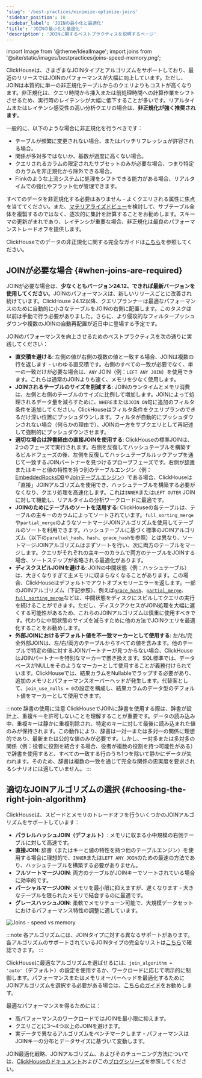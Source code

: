 ```yaml
---
'slug': '/best-practices/minimize-optimize-joins'
'sidebar_position': 10
'sidebar_label': 'JOINの最小化と最適化'
'title': 'JOINの最小化と最適化'
'description': 'JOINに関するベストプラクティスを説明するページ'
---
```


import Image from '@theme/IdealImage';
import joins from '@site/static/images/bestpractices/joins-speed-memory.png';

ClickHouseは、さまざまなJOINタイプとアルゴリズムをサポートしており、最近のリリースではJOINのパフォーマンスが大幅に向上しています。ただし、JOINは本質的に単一の非正規化テーブルからのクエリよりもコストが高くなります。非正規化は、クエリ時間から挿入または前処理時間への計算作業をシフトさせるため、実行時のレイテンシが大幅に低下することが多いです。リアルタイムまたはレイテンシ感受性の高い分析クエリの場合は、**非正規化が強く推奨されます**。

一般的に、以下のような場合に非正規化を行うべきです：

- テーブルが頻繁に変更されない場合、またはバッチリフレッシュが許容される場合。
- 関係が多対多ではないか、基数が過度に高くない場合。
- クエリされるカラムの限定されたサブセットのみが必要な場合、つまり特定のカラムを非正規化から除外できる場合。
- Flinkのような上流システムに処理をシフトできる能力がある場合、リアルタイムでの強化やフラット化が管理できます。

すべてのデータを非正規化する必要はありません - よくクエリされる属性に焦点を当ててください。また、[マテリアライズドビュー](/best-practices/use-materialized-views)を検討して、サブテーブル全体を複製するのではなく、逐次的に集計を計算することをお勧めします。スキーマの更新がまれであり、レイテンシが重要な場合、非正規化は最良のパフォーマンストレードオフを提供します。

ClickHouseでのデータの非正規化に関する完全なガイドは[こちら](/data-modeling/denormalization)を参照してください。

## JOINが必要な場合 {#when-joins-are-required}

JOINが必要な場合は、**少なくともバージョン24.12、できれば最新バージョンを使用してください**。JOINのパフォーマンスは、新しいリリースごとに改善され続けています。ClickHouse 24.12以降、クエリプランナーは最適なパフォーマンスのために自動的に小さなテーブルをJOINの右側に配置します。このタスクは以前は手動で行う必要がありました。さらに、より侵攻的なフィルタープッシュダウンや複数のJOINの自動再配置が近日中に登場する予定です。

JOINのパフォーマンスを向上させるためのベストプラクティスを次の通りに実践してください：

* **直交積を避ける**: 左側の値が右側の複数の値と一致する場合、JOINは複数の行を返します - いわゆる直交積です。右側のすべての一致が必要でなく、単一の一致だけが必要な場合は、`ANY` JOIN（例：`LEFT ANY JOIN`）を使用できます。これらは通常のJOINよりも速く、メモリを少なく使用します。
* **JOINされるテーブルのサイズを削減する**: JOINのランタイムとメモリ消費は、左側と右側のテーブルのサイズに比例して増加します。JOINによって処理されるデータ量を減らすために、`WHERE`または`JOIN ON`句に追加のフィルタ条件を追加してください。ClickHouseはフィルタ条件をクエリプランのできるだけ深い位置にプッシュダウンします。フィルタが自動的にプッシュダウンされない場合（何らかの理由で）、JOINの一方をサブクエリとして再記述して強制的にプッシュダウンさせます。
* **適切な場合は辞書経由の直接JOINを使用する**: ClickHouseの標準JOINは、2つのフェーズで実行されます。右側を反復してハッシュテーブルを構築するビルドフェーズの後、左側を反復してハッシュテーブルルックアップを通じて一致するJOINパートナーを見つけるプローブフェーズです。右側が[辞書](/dictionary)またはキーと値の特性を持つ別のテーブルエンジン（例：[EmbeddedRocksDB](/engines/table-engines/integrations/embedded-rocksdb)や[Joinテーブルエンジン](/engines/table-engines/special/join)）である場合、ClickHouseは「直接」JOINアルゴリズムを使用でき、ハッシュテーブルを構築する必要がなくなり、クエリ処理を高速化します。これは`INNER`または`LEFT OUTER` JOINに対して機能し、リアルタイムの分析ワークロードに最適です。
* **JOINのためにテーブルのソートを活用する**: ClickHouseの各テーブルは、テーブルの主キーのカラムによってソートされています。`full_sorting_merge`や`partial_merge`のようなソートマージJOINアルゴリズムを使用してテーブルのソートを利用できます。ハッシュテーブルに基づく標準のJOINアルゴリズム（以下の`parallel_hash`、`hash`、`grace_hash`を参照）とは異なり、ソートマージJOINアルゴリズムはまずソートを行い、次に両方のテーブルをマージします。クエリがそれぞれの主キーのカラムで両方のテーブルをJOINする場合、ソートステップが省略される最適化があります。
* **ディスクスピルJOINを避ける**: JOINの中間状態（例：ハッシュテーブル）は、大きくなりすぎて主メモリに収まらなくなることがあります。この場合、ClickHouseはデフォルトでアウトオブメモリーエラーを返します。一部のJOINアルゴリズム（下記参照）、例えば[`grace_hash`](https://clickhouse.com/blog/clickhouse-fully-supports-joins-hash-joins-part2)、[`partial_merge`](https://clickhouse.com/blog/clickhouse-fully-supports-joins-full-sort-partial-merge-part3)、[`full_sorting_merge`](https://clickhouse.com/blog/clickhouse-fully-supports-joins-full-sort-partial-merge-part3)などは、中間状態をディスクにスピルしてクエリの実行を続けることができます。ただし、ディスクアクセスがJOIN処理を大幅に遅くする可能性があるため、これらのJOINアルゴリズムは慎重に使用すべきです。代わりに中間状態のサイズを減らすために他の方法でJOINクエリを最適化することをお勧めします。
* **外部JOINにおけるデフォルト値を不一致マーカーとして使用する**: 左/右/完全外部JOINは、左/右/両方のテーブルからすべての値を含みます。他のテーブルで特定の値に対するJOINパートナーが見つからない場合、ClickHouseはJOINパートナーを特別なマーカーで置き換えます。SQL標準では、データベースがNULLをそのようなマーカーとして使用することが義務付けられています。ClickHouseでは、結果カラムをNullableでラップする必要があり、追加のメモリとパフォーマンスオーバーヘッドが発生します。代替案として、`join_use_nulls = 0`の設定を構成し、結果カラムのデータ型のデフォルト値をマーカーとして使用できます。

:::note 辞書の使用に注意
ClickHouseでJOINに辞書を使用する際は、辞書が設計上、重複キーを許可しないことを理解することが重要です。データの読み込み中、重複キーは静かに重複削除され、特定のキーに対して最後に読み込まれた値のみが保持されます。この動作により、辞書は一対一または多対一の関係に理想的であり、最新または公的な値のみが必要です。しかし、一対多または多対多の関係（例：役者に役割を結合する場合、役者が複数の役割を持つ可能性がある）で辞書を使用すると、すべての一致する行のうち1つを除いて静かにデータが失われます。そのため、辞書は複数の一致を通じて完全な関係の忠実度を要求されるシナリオには適していません。
:::

## 適切なJOINアルゴリズムの選択 {#choosing-the-right-join-algorithm}

ClickHouseは、スピードとメモリのトレードオフを行ういくつかのJOINアルゴリズムをサポートしています：

* **パラレルハッシュJOIN（デフォルト）**: メモリに収まる小中規模の右側テーブルに対して高速です。
* **直接JOIN**: 辞書（またはキーと値の特性を持つ他のテーブルエンジン）を使用する場合に理想的で、`INNER`または`LEFT ANY JOIN`のための最速の方法であり、ハッシュテーブルを構築する必要がありません。
* **フルソートマージJOIN**: 両方のテーブルがJOINキーでソートされている場合に効率的です。
* **パーシャルマージJOIN**: メモリを最小限に抑えますが、遅くなります - 大きなテーブルを限られたメモリで結合するのに最適です。
* **グレースハッシュJOIN**: 柔軟でメモリチューン可能で、大規模データセットにおけるパフォーマンス特性の調整に適しています。

<Image img={joins} size="md" alt="Joins - speed vs memory"/>

:::note
各アルゴリズムには、JOINタイプに対する異なるサポートがあります。各アルゴリズムのサポートされているJOINタイプの完全なリストは[こちら](/guides/joining-tables#choosing-a-join-algorithm)で確認できます。
:::

ClickHouseに最適なアルゴリズムを選ばせるには、`join_algorithm = 'auto'`（デフォルト）の設定を使用するか、ワークロードに応じて明示的に制御します。パフォーマンスまたはメモリオーバーヘッドを最適化するためにJOINアルゴリズムを選択する必要がある場合は、[こちらのガイド](/guides/joining-tables#choosing-a-join-algorithm)をお勧めします。

最適なパフォーマンスを得るためには：

* 高パフォーマンスのワークロードではJOINを最小限に抑えます。
* クエリごとに3～4つ以上のJOINを避けます。
* 実データで異なるアルゴリズムをベンチマークします - パフォーマンスはJOINキーの分布とデータサイズに基づいて変動します。

JOIN最適化戦略、JOINアルゴリズム、およびそのチューニング方法については、[ClickHouseのドキュメント](/guides/joining-tables)およびこの[ブログシリーズ](https://clickhouse.com/blog/clickhouse-fully-supports-joins-part1)を参照してください。
